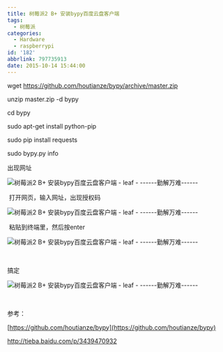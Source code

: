 ```yaml
---
title: 树莓派2 B+ 安装bypy百度云盘客户端
tags:
  - 树莓派
categories:
  - Hardware
  - raspberrypi
id: '182'
abbrlink: 797735913
date: 2015-10-14 15:44:00
---
```


wget https://github.com/houtianze/bypy/archive/master.zip

unzip master.zip -d bypy

cd bypy

sudo apt-get install python-pip

sudo pip install requests

sudo bypy.py info

出现网址

![树莓派2 B+ 安装bypy百度云盘客户端 - leaf - ------勤解万难------](http://img0.ph.126.net/G9V9jQ2IxqHSJAodqboAkw==/6630268420747152954.png "树莓派2 B+ 安装bypy百度云盘客户端 - leaf - ------勤解万难------")

 打开网页，输入网址，出现授权码

![树莓派2 B+ 安装bypy百度云盘客户端 - leaf - ------勤解万难------](http://img1.ph.126.net/gxgKsvHE2T-hfR3NjGfcqQ==/6631283269979022070.png "树莓派2 B+ 安装bypy百度云盘客户端 - leaf - ------勤解万难------")

 粘贴到终端里，然后按enter

![树莓派2 B+ 安装bypy百度云盘客户端 - leaf - ------勤解万难------](http://img1.ph.126.net/-Jq49xdnTUD8iQ_ZD3xmQg==/6630867654584985493.png "树莓派2 B+ 安装bypy百度云盘客户端 - leaf - ------勤解万难------")

 

搞定

![树莓派2 B+ 安装bypy百度云盘客户端 - leaf - ------勤解万难------](http://img2.ph.126.net/K8rUGcsGTYR5ii81o9UYTA==/6630735713189655509.png "树莓派2 B+ 安装bypy百度云盘客户端 - leaf - ------勤解万难------")

 

参考：

[https://github.com/houtianze/bypy](https://github.com/houtianze/bypy)

http://tieba.baidu.com/p/3439470932